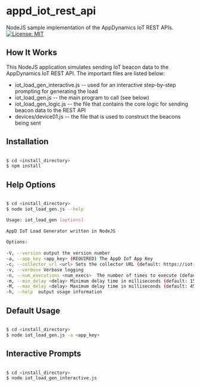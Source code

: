 # appd_iot_rest_api
NodeJS sample implementation of the AppDynamics IoT REST APIs. [![License: MIT](https://img.shields.io/badge/License-MIT-yellow.svg)](https://opensource.org/licenses/MIT)

## How It Works
This NodeJS application simulates sending IoT beacon data to the AppDynamics IoT REST API. The important files are listed below:

- iot_load_gen_interactive.js -- used for an interactive step-by-step prompting for generating the load
- iot_load_gen.js -- the main program to call (see below)
- iot_load_gen_logic.js -- the file that contains the core logic for sending beacon data to the REST API
- devices/device01.js -- the file that is used to construct the beacons being sent

## Installation

```sh

$ cd <install_directory>
$ npm install

```

## Help Options

```sh

$ cd <install_directory>
$ node iot_load_gen.js --help

Usage: iot_load_gen [options]
  
AppD IoT Load Generator written in NodeJS
  
Options:
  
-V, --version output the version number
-a, --app_key <app_key> (REQUIRED) The AppD IoT App Key
-c, --collector_url <url> Sets the collector URL (default: https://iot-col.eum-appdynamics.com)
-v, --verbose Verbose logging
-n, --num_executions <num_execs>  The number of times to execute (default: 10)
-m, --min_delay <delay> Minimum delay time in milliseconds (default: 1500)
-M, --max_delay <delay> Maximum delay time in milliseconds (default: 4500)
-h, --help  output usage information

```  

## Default Usage

```sh

$ cd <install_directory>
$ node iot_load_gen.js -a <app_key>

```

## Interactive Prompts

```sh

$ cd <install_directory>
$ node iot_load_gen_interactive.js

```